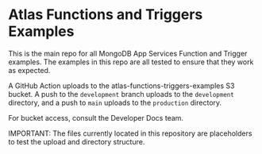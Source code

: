 # Atlas Functions and Triggers Examples

This is the main repo for all MongoDB App Services Function and Trigger examples.
The examples in this repo are all tested to ensure that they work as expected.

A GitHub Action uploads to the atlas-functions-triggers-examples S3 bucket.
A push to the `development` branch uploads to the `development` directory,
and a push to `main` uploads to the `production` directory.

For bucket access, consult the Developer Docs team.

IMPORTANT: The files currently located in this repository are placeholders
to test the upload and directory structure.

<!-- TODO: Add more details about the repo structure and its purpose -->
